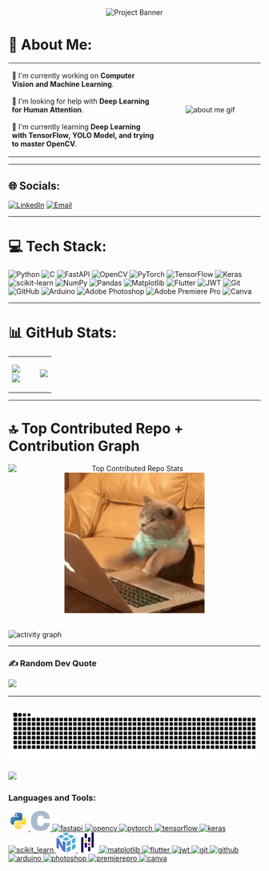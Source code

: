 <p align="center">
  <img src="assets/intro2.gif" alt="Project Banner" width="1000"/>
</p>

# 💫 About Me:

<table>
<tr>
<td width="60%">
  
🔭 I'm currently working on **Computer Vision and Machine Learning**.<br>  
🤝 I'm looking for help with **Deep Learning for Human Attention**.<br>  
🌱 I'm currently learning **Deep Learning with TensorFlow, YOLO Model, and trying to master OpenCV**.  

</td>
<td width="40%" align="center">

<img src="assets/yourgif.gif" width="350" alt="about me gif" />

</td>
</tr>
</table>

---

## 🌐 Socials:
[![LinkedIn](https://img.shields.io/badge/LinkedIn-%230077B5.svg?logo=linkedin&logoColor=white)](https://linkedin.com/in/asifur06rahaman)  [![Email](https://img.shields.io/badge/Email-D14836?logo=gmail&logoColor=white)](mailto:asifurrahaman2018@gmail.com)  

---

# 💻 Tech Stack:
![Python](https://img.shields.io/badge/python-3670A0?style=for-the-badge&logo=python&logoColor=ffdd54) 
![C](https://img.shields.io/badge/c-%2300599C.svg?style=for-the-badge&logo=c&logoColor=white)
![FastAPI](https://img.shields.io/badge/FastAPI-005571?style=for-the-badge&logo=fastapi) 
![OpenCV](https://img.shields.io/badge/opencv-%23white.svg?style=for-the-badge&logo=opencv&logoColor=white) 
![PyTorch](https://img.shields.io/badge/PyTorch-%23EE4C2C.svg?style=for-the-badge&logo=PyTorch&logoColor=white) 
![TensorFlow](https://img.shields.io/badge/TensorFlow-%23FF6F00.svg?style=for-the-badge&logo=TensorFlow&logoColor=white) 
![Keras](https://img.shields.io/badge/Keras-%23D00000.svg?style=for-the-badge&logo=Keras&logoColor=white) 
![scikit-learn](https://img.shields.io/badge/scikit--learn-%23F7931E.svg?style=for-the-badge&logo=scikit-learn&logoColor=white) 
![NumPy](https://img.shields.io/badge/numpy-%23013243.svg?style=for-the-badge&logo=numpy&logoColor=white) 
![Pandas](https://img.shields.io/badge/pandas-%23150458.svg?style=for-the-badge&logo=pandas&logoColor=white) 
![Matplotlib](https://img.shields.io/badge/Matplotlib-%23ffffff.svg?style=for-the-badge&logo=Matplotlib&logoColor=black) 
![Flutter](https://img.shields.io/badge/Flutter-%2302569B.svg?style=for-the-badge&logo=Flutter&logoColor=white) 
![JWT](https://img.shields.io/badge/JWT-black?style=for-the-badge&logo=JSON%20web%20tokens) 
![Git](https://img.shields.io/badge/git-%23F05033.svg?style=for-the-badge&logo=git&logoColor=white) 
![GitHub](https://img.shields.io/badge/github-%23121011.svg?style=for-the-badge&logo=github&logoColor=white) 
![Arduino](https://img.shields.io/badge/-Arduino-00979D?style=for-the-badge&logo=Arduino&logoColor=white) 
![Adobe Photoshop](https://img.shields.io/badge/adobe%20photoshop-%2331A8FF.svg?style=for-the-badge&logo=adobe%20photoshop&logoColor=white) 
![Adobe Premiere Pro](https://img.shields.io/badge/Adobe%20Premiere%20Pro-9999FF.svg?style=for-the-badge&logo=Adobe%20Premiere%20Pro&logoColor=white) 
![Canva](https://img.shields.io/badge/Canva-%2300C4CC.svg?style=for-the-badge&logo=Canva&logoColor=white)

---

# 📊 GitHub Stats:

<table>
<tr>
<td width="65%">

![](https://github-readme-stats.vercel.app/api?username=asifur8282&theme=neon&hide_border=false&include_all_commits=true&count_private=false&card_width=600)<br/>
![](https://nirzak-streak-stats.vercel.app/?user=asifur8282&theme=neon&hide_border=false&card_width=600)

</td>
<td width="35%">

![](https://github-readme-stats.vercel.app/api/top-langs/?username=asifur8282&theme=neon&hide_border=false&include_all_commits=true&count_private=false&layout=compact)

</td>
</tr>
</table>

---

# 🔝 Top Contributed Repo + Contribution Graph  
<p align="center">
  <img align="left" src="https://github-contributor-stats.vercel.app/api?username=asifur8282&limit=5&theme=tokyonight&combine_all_yearly_contributions=true" width="500" alt="Top Contributed Repo Stats" />
  
  <img src="assets/catgif.gif" width="280" alt="Cool Cat GIF" />
</p>


<br/>

<!-- Contribution Graph moved below in full width -->
<img src="https://github-readme-activity-graph.vercel.app/graph?username=asifur8282&theme=chartreuse-dark&area=false" height="300" width="100%" alt="activity graph" />

---

### ✍️ Random Dev Quote
![](https://quotes-github-readme.vercel.app/api?type=horizontal&theme=radical)

---

###
<img src="https://raw.githubusercontent.com/asifur8282/asifur8282/output/snake.svg" alt="Snake animation" />

[![](https://visitcount.itsvg.in/api?id=asifur8282&icon=0&color=12)](https://visitcount.itsvg.in)



<h3 align="left">Languages and Tools:</h3>
<p align="left"> 
  <a href="https://www.python.org" target="_blank" rel="noreferrer"> 
    <img src="https://raw.githubusercontent.com/devicons/devicon/master/icons/python/python-original.svg" alt="python" width="40" height="40"/> 
  </a> 
  <a href="https://www.cprogramming.com/" target="_blank" rel="noreferrer"> 
    <img src="https://raw.githubusercontent.com/devicons/devicon/master/icons/c/c-original.svg" alt="c" width="40" height="40"/> 
  </a> 
  <a href="https://fastapi.tiangolo.com/" target="_blank" rel="noreferrer"> 
    <img src="https://cdn.worldvectorlogo.com/logos/fastapi.svg" alt="fastapi" width="35" height="35"/> 
  </a> 
  <a href="https://opencv.org/" target="_blank" rel="noreferrer"> 
    <img src="https://www.vectorlogo.zone/logos/opencv/opencv-icon.svg" alt="opencv" width="40" height="40"/> 
  </a> 
  <a href="https://pytorch.org/" target="_blank" rel="noreferrer"> 
    <img src="https://www.vectorlogo.zone/logos/pytorch/pytorch-icon.svg" alt="pytorch" width="40" height="40"/> 
  </a> 
  <a href="https://www.tensorflow.org" target="_blank" rel="noreferrer"> 
    <img src="https://www.vectorlogo.zone/logos/tensorflow/tensorflow-icon.svg" alt="tensorflow" width="40" height="40"/> 
  </a> 
  <a href="https://keras.io/" target="_blank" rel="noreferrer"> 
    <img src="https://upload.wikimedia.org/wikipedia/commons/a/ae/Keras_logo.svg" alt="keras" width="40" height="40"/> 
  </a> 
  <a href="https://scikit-learn.org/" target="_blank" rel="noreferrer"> 
    <img src="https://upload.wikimedia.org/wikipedia/commons/0/05/Scikit_learn_logo_small.svg" alt="scikit_learn" width="120" height="40"/> 
  </a> 
  <a href="https://numpy.org/" target="_blank" rel="noreferrer"> 
    <img src="https://raw.githubusercontent.com/devicons/devicon/master/icons/numpy/numpy-original.svg" alt="numpy" width="40" height="40"/> 
  </a> 
  <a href="https://pandas.pydata.org/" target="_blank" rel="noreferrer"> 
    <img src="https://raw.githubusercontent.com/devicons/devicon/master/icons/pandas/pandas-original.svg" alt="pandas" width="40" height="40"/> 
  </a> 
  <a href="https://matplotlib.org/" target="_blank" rel="noreferrer"> 
    <img src="https://upload.wikimedia.org/wikipedia/commons/8/84/Matplotlib_icon.svg" alt="matplotlib" width="40" height="40"/> 
  </a> 
  <a href="https://flutter.dev/" target="_blank" rel="noreferrer"> 
    <img src="https://www.vectorlogo.zone/logos/flutterio/flutterio-icon.svg" alt="flutter" width="40" height="40"/> 
  </a> 
  <a href="https://jwt.io/" target="_blank" rel="noreferrer"> 
    <img src="https://cdn.worldvectorlogo.com/logos/jwt-3.svg" alt="jwt" width="35" height="35"/> 
  </a> 
  <a href="https://git-scm.com/" target="_blank" rel="noreferrer"> 
    <img src="https://www.vectorlogo.zone/logos/git-scm/git-scm-icon.svg" alt="git" width="40" height="40"/> 
  </a> 
  <a href="https://github.com/" target="_blank" rel="noreferrer"> 
    <img src="https://cdn-icons-png.flaticon.com/512/25/25231.png" alt="github" width="40" height="40"/> 
  </a> 
  <a href="https://www.arduino.cc/" target="_blank" rel="noreferrer"> 
    <img src="https://cdn.worldvectorlogo.com/logos/arduino-1.svg" alt="arduino" width="40" height="40"/> 
  </a> 
  <a href="https://www.adobe.com/products/photoshop.html" target="_blank" rel="noreferrer"> 
    <img src="https://cdn.worldvectorlogo.com/logos/photoshop-cc-6.svg" alt="photoshop" width="45" height="45"/> 
  </a> 
  <a href="https://www.adobe.com/products/premiere.html" target="_blank" rel="noreferrer"> 
    <img src="https://cdn.worldvectorlogo.com/logos/adobe-premiere-pro-cc.svg" alt="premierepro" width="45" height="45"/> 
  </a> 
  <a href="https://www.canva.com/" target="_blank" rel="noreferrer"> 
    <img src="https://cdn.worldvectorlogo.com/logos/canva-1.svg" alt="canva" width="45" height="45"/> 
  </a> 
</p>
